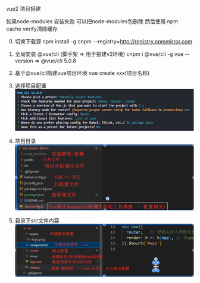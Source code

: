 
vue2 项目搭建

如果node-modules 安装失败 可以把node-modules包删除
然后使用 npm cache verify清除缓存

0. 切换下载源
  npm install -g cnpm --registry=http://registry.npmmirror.com

1. 全局安装 @vue/cli (脚手架 => 用于搭建v2环境)
  cnpm i @vue/cli -g
  vue --version    =>    @vue/cli 5.0.8

2. 基于@vue/cli搭建vue项目环境
  vue create xxx(项目名称)

3. 选择项目配置
![](./md-img/vue-router-demo.png)

5. 项目目录
![](./md-img/%E9%A1%B9%E7%9B%AE%E6%96%87%E4%BB%B6%E4%BB%8B%E7%BB%8D.png)

6. 目录下src文件内容
![](./md-img/src%E6%96%87%E4%BB%B6%E7%9A%84%E5%86%85%E5%AE%B9.png)